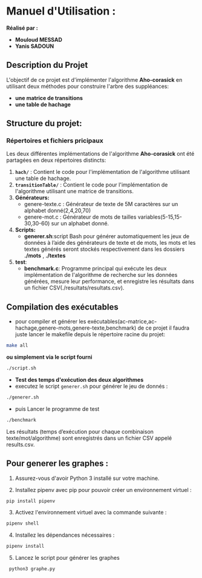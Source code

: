 # Manuel d'Utilisation :

**Réalisé par :**

- **Mouloud MESSAD**
- **Yanis SADOUN**

## Description du Projet

L'objectif de ce projet est d'implémenter l'algorithme **Aho-corasick** en utilisant deux méthodes pour construire l'arbre des suppléances:

- **une matrice de transitions**
- **une table de hachage**

## Structure du projet:

### Répertoires et fichiers pricipaux

Les deux différentes implémentations de l'algorithme **Aho-corasick** ont été partagées en deux répertoires distincts:

1. **`hach/`** : Contient le code pour l'implémentation de l'algorithme utilisant une table de hachage.
2. **`transitionTable/`** : Contient le code pour l'implémentation de l'algorithme utilisant une matrice de transitions.
3. **Générateurs:**
   - genere-texte.c : Générateur de texte de 5M caractères sur un alphabet donné(2,4,20,70)
   - genere-mot.c : Générateur de mots de tailles variables(5-15,15-30,30-60) sur un alphabet donné.
4. **Scripts:**
   - **generer.sh**:script Bash pour générer automatiquement les jeux de données à l’aide des générateurs de texte et de mots, les mots et les textes générés seront stockés respectivement dans les dossiers **./mots** , **./textes**
5. **test**:
   - **benchmark.c**: Programme principal qui exécute les deux implémentation de l'algorithme de recherche sur les données générées, mesure leur performance, et enregistre les résultats dans un fichier CSV(./resultats/resultats.csv).

## Compilation des exécutables

- pour compiler et générer les exécutables(ac-matrice,ac-hachage,genere-mots,genere-texte,benchmark) de ce projet il faudra juste lancer le makefile depuis le répertoire racine du projet:

```bash
make all
```

**ou simplement via le script fourni**

```bash
./script.sh
```

- **Test des temps d'exécution des deux algorithmes**
- executez le script `generer.sh` pour générer le jeu de donnés :

```bash
./generer.sh
```

- puis Lancer le programme de test

```bash
./benchmark
```

Les résultats (temps d’exécution pour chaque combinaison texte/mot/algorithme) sont enregistrés dans un fichier CSV appelé results.csv.

## Pour generer les graphes :

1. Assurez-vous d'avoir Python 3 installé sur votre machine.

2. Installez pipenv avec pip pour pouvoir créer un environnement virtuel :

```bash
pip install pipenv
```

3. Activez l'environnement virtuel avec la commande suivante :

```bash
pipenv shell
```

4. Installez les dépendances nécessaires :

```bash
pipenv install
```

5. Lancez le script pour générer les graphes

```bash
 python3 graphe.py
```
